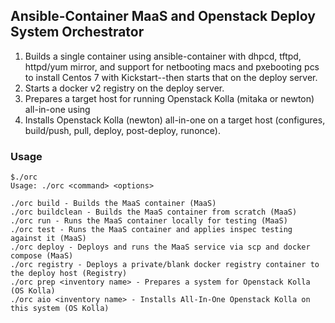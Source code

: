 ## Ansible-Container MaaS and Openstack Deploy System Orchestrator

1. Builds a single container using ansible-container with dhpcd, tftpd, httpd/yum mirror, and support for netbooting macs and pxebooting pcs to install Centos 7 with Kickstart--then starts that on the deploy server.
2. Starts a docker v2 registry on the deploy server.
3. Prepares a target host for running Openstack Kolla (mitaka or newton) all-in-one using 
4. Installs Openstack Kolla (newton) all-in-one on a target host (configures, build/push, pull, deploy, post-deploy, runonce).

### Usage
```
$./orc
Usage: ./orc <command> <options>

./orc build - Builds the MaaS container (MaaS)
./orc buildclean - Builds the MaaS container from scratch (MaaS)
./orc run - Runs the MaaS container locally for testing (MaaS)
./orc test - Runs the MaaS container and applies inspec testing against it (MaaS)
./orc deploy - Deploys and runs the MaaS service via scp and docker compose (MaaS)
./orc registry - Deploys a private/blank docker registry container to the deploy host (Registry)
./orc prep <inventory name> - Prepares a system for Openstack Kolla (OS Kolla)
./orc aio <inventory name> - Installs All-In-One Openstack Kolla on this system (OS Kolla)
```
